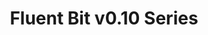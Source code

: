 ---
title: 'Fluent Bit v0.10 Series'
description: 'We provides the means for the collection, organization and computerized retrieval of knowledge'
url: '/documentation/v0.10/'
latestVer: true
---